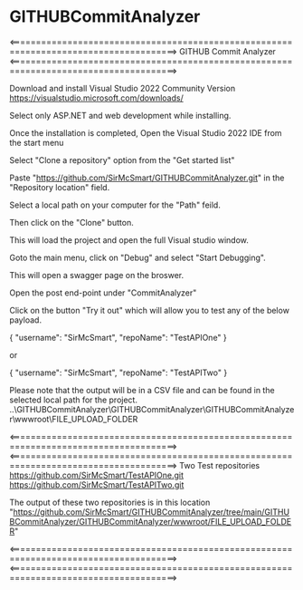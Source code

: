 # GITHUBCommitAnalyzer

<======================================================================================>
                               GITHUB Commit Analyzer
<======================================================================================>

Download and install Visual Studio 2022 Community Version
https://visualstudio.microsoft.com/downloads/

Select only ASP.NET and web development while installing.

Once the installation is completed, Open the Visual Studio 2022 IDE from the start menu

Select "Clone a repository" option from the "Get started list"

Paste "https://github.com/SirMcSmart/GITHUBCommitAnalyzer.git" in the "Repository location" field.

Select a local path on your computer for the "Path" feild.

Then click on the "Clone" button.

This will load the project and open the full Visual studio window.

Goto the main menu, click on "Debug" and select "Start Debugging".

This will open a swagger page on the broswer.

Open the post end-point under "CommitAnalyzer"

Click on the button "Try it out" which will allow you to test any of the below payload.

{
  "username": "SirMcSmart",
  "repoName": "TestAPIOne"
}

or

{
  "username": "SirMcSmart",
  "repoName": "TestAPITwo"
}

Please note that the output will be in a CSV file and can be found in the selected local path for the project.
..\GITHUBCommitAnalyzer\GITHUBCommitAnalyzer\GITHUBCommitAnalyzer\wwwroot\FILE_UPLOAD_FOLDER

<======================================================================================>
<======================================================================================>
Two Test repositories
https://github.com/SirMcSmart/TestAPIOne.git
https://github.com/SirMcSmart/TestAPITwo.git


The output of these two repositories is in this location                              "https://github.com/SirMcSmart/GITHUBCommitAnalyzer/tree/main/GITHUBCommitAnalyzer/GITHUBCommitAnalyzer/wwwroot/FILE_UPLOAD_FOLDER"

<======================================================================================>
<======================================================================================>

